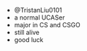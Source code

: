 - @TristanLiu0101 
- a normal UCASer
- major in CS and CSGO
- still alive
- good luck


<!---
TristanLiu0101/TristanLiu0101 is a ✨ special ✨ repository because its `README.md` (this file) appears on your GitHub profile.
You can click the Preview link to take a look at your changes.
--->
